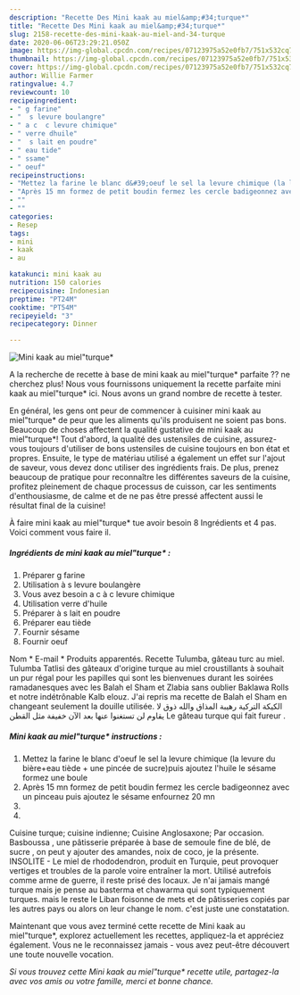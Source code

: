 ```yaml
---
description: "Recette Des Mini kaak au miel&amp;#34;turque*"
title: "Recette Des Mini kaak au miel&amp;#34;turque*"
slug: 2158-recette-des-mini-kaak-au-miel-and-34-turque
date: 2020-06-06T23:29:21.050Z
image: https://img-global.cpcdn.com/recipes/07123975a52e0fb7/751x532cq70/mini-kaak-au-mielturque-photo-principale-de-la-recette.jpg
thumbnail: https://img-global.cpcdn.com/recipes/07123975a52e0fb7/751x532cq70/mini-kaak-au-mielturque-photo-principale-de-la-recette.jpg
cover: https://img-global.cpcdn.com/recipes/07123975a52e0fb7/751x532cq70/mini-kaak-au-mielturque-photo-principale-de-la-recette.jpg
author: Willie Farmer
ratingvalue: 4.7
reviewcount: 10
recipeingredient:
- " g farine"
- "  s levure boulangre"
- " a c  c levure chimique"
- " verre dhuile"
- "  s lait en poudre"
- " eau tide"
- " ssame"
- " oeuf"
recipeinstructions:
- "Mettez la farine le blanc d&#39;oeuf le sel la levure chimique (la levure du bière+eau tiède + une pincée de sucre)puis ajoutez l&#39;huile le sésame formez une boule"
- "Après 15 mn formez de petit boudin fermez les cercle badigeonnez avec un pinceau puis ajoutez le sésame enfournez 20 mn"
- ""
- ""
categories:
- Resep
tags:
- mini
- kaak
- au

katakunci: mini kaak au 
nutrition: 150 calories
recipecuisine: Indonesian
preptime: "PT24M"
cooktime: "PT54M"
recipeyield: "3"
recipecategory: Dinner

---
```



![Mini kaak au miel&#34;turque*](https://img-global.cpcdn.com/recipes/07123975a52e0fb7/751x532cq70/mini-kaak-au-mielturque-photo-principale-de-la-recette.jpg)

A la recherche de recette à base de mini kaak au miel&#34;turque* parfaite ?? ne cherchez plus! Nous vous fournissons uniquement la recette parfaite mini kaak au miel&#34;turque* ici. Nous avons un grand nombre de recette à tester.

En général, les gens ont peur de commencer à cuisiner mini kaak au miel&#34;turque* de peur que les aliments qu'ils produisent ne soient pas bons. Beaucoup de choses affectent la qualité gustative de mini kaak au miel&#34;turque*! Tout d'abord, la qualité des ustensiles de cuisine, assurez-vous toujours d'utiliser de bons ustensiles de cuisine toujours en bon état et propres. Ensuite, le type de matériau utilisé a également un effet sur l'ajout de saveur, vous devez donc utiliser des ingrédients frais. De plus, prenez beaucoup de pratique pour reconnaître les différentes saveurs de la cuisine, profitez pleinement de chaque processus de cuisson, car les sentiments d'enthousiasme, de calme et de ne pas être pressé affectent aussi le résultat final de la cuisine!

<!--inarticleads1-->

À faire mini kaak au miel&#34;turque* tue avoir besoin 8 Ingrédients et 4 pas. Voici comment vous faire il.

##### Ingrédients de mini kaak au miel&#34;turque* :

1. Préparer  g farine
1. Utilisation  à s levure boulangère
1. Vous avez besoin  a c à c levure chimique
1. Utilisation  verre d&#39;huile
1. Préparer  à s lait en poudre
1. Préparer  eau tiède
1. Fournir  sésame
1. Fournir  oeuf


Nom * E-mail * Produits apparentés. Recette Tulumba, gâteau turc au miel. Tulumba Tatlisi des gâteaux d&#39;origine turque au miel croustillants à souhait un pur régal pour les papilles qui sont les bienvenues durant les soirées ramadanesques avec les Balah el Sham et Zlabia sans oublier Baklawa Rolls et notre indétrônable Kalb elouz. J&#39;ai repris ma recette de Balah el Sham en changeant seulement la douille utilisée. الكيكة التركية رهيبة المذاق والله ذوق لا يقاوم لن تستغنوا عنها بعد الآن خفيفة مثل القطن Le gâteau turque qui fait fureur . 

<!--inarticleads2-->

##### Mini kaak au miel&#34;turque* instructions :

1. Mettez la farine le blanc d&#39;oeuf le sel la levure chimique (la levure du bière+eau tiède + une pincée de sucre)puis ajoutez l&#39;huile le sésame formez une boule
1. Après 15 mn formez de petit boudin fermez les cercle badigeonnez avec un pinceau puis ajoutez le sésame enfournez 20 mn
1. 
1. 


Cuisine turque; cuisine indienne; Cuisine Anglosaxone; Par occasion. Basboussa , une pâtisserie préparée à base de semoule fine de blé, de sucre , on peut y ajouter des amandes, noix de coco, je la présente. INSOLITE - Le miel de rhododendron, produit en Turquie, peut provoquer vertiges et troubles de la parole voire entraîner la mort. Utilisé autrefois comme arme de guerre, il reste prisé des locaux. Je n&#39;ai jamais mangé turque mais je pense au basterma et chawarma qui sont typiquement turques. mais le reste le Liban foisonne de mets et de pâtisseries copiés par les autres pays ou alors on leur change le nom. c&#39;est juste une constatation. 

<!--inarticleads1-->

<p>
Maintenant que vous avez terminé cette recette de Mini kaak au miel&#34;turque*, explorez actuellement les recettes, appliquez-la et appréciez également. Vous ne le reconnaissez jamais - vous avez peut-être découvert une toute nouvelle vocation.
</p>

<p>
<i>Si vous trouvez cette Mini kaak au miel&#34;turque* recette utile, partagez-la avec vos amis ou votre famille, merci et bonne chance.</i>
</p>
